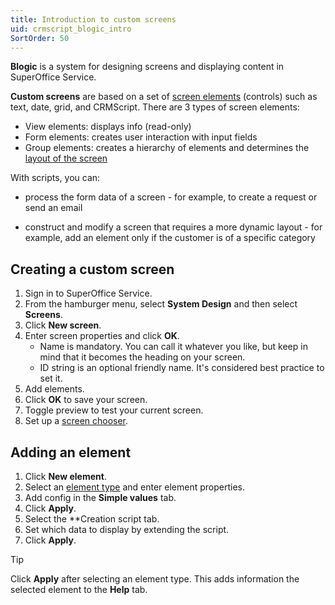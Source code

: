 ```yaml
---
title: Introduction to custom screens
uid: crmscript_blogic_intro
SortOrder: 50
---
```


**Blogic** is a system for designing screens and displaying content in SuperOffice Service.

**Custom screens** are based on a set of [screen elements](@blogic_elements) (controls) such as text, date, grid, and CRMScript. There are 3 types of screen elements:

* View elements: displays info (read-only)
* Form elements: creates user interaction with input fields
* Group elements: creates a hierarchy of elements and determines the [layout of the screen](@crmscript_blogic_layout)

With scripts, you can:

* process the form data of a screen - for example, to create a request or send an email

* construct and modify a screen that requires a more dynamic layout - for example, add an element only if the customer is of a specific category

## Creating a custom screen

1. Sign in to SuperOffice Service.
2. From the hamburger menu, select **System Design** and then select **Screens**.
3. Click **New screen**.
4. Enter screen properties and click **OK**.
    * Name is mandatory. You can call it whatever you like, but keep in mind that it becomes the heading on your screen.
    * ID string is an optional friendly name. It's considered best practice to set it.
5. Add elements.
6. Click **OK** to save your screen.
7. Toggle preview to test your current screen.
8. Set up a [screen chooser](@crmscript_screen_choosers).

## Adding an element

1. Click **New element**.
2. Select an [element type](@blogic_elements) and enter element properties.
3. Add config in the **Simple values** tab.
4. Click **Apply**.
5. Select the **Creation script tab.
6. Set which data to display by extending the script.
7. Click **Apply**.

> [!TIP]
> Click **Apply** after selecting an element type. This adds information the selected element to the **Help** tab.
